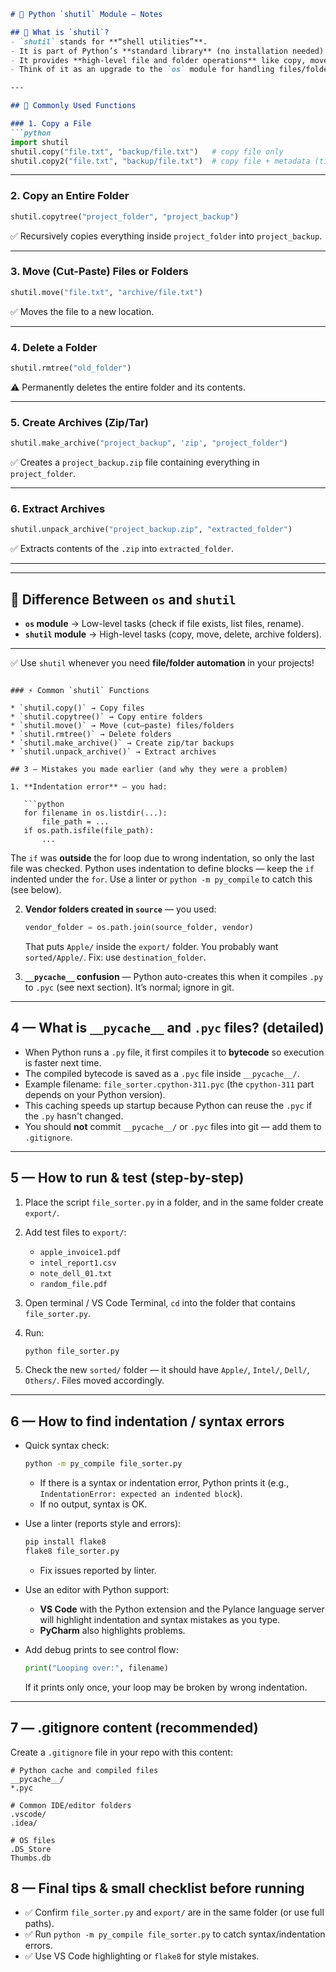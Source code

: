 
````markdown
# 🐍 Python `shutil` Module – Notes

## 📌 What is `shutil`?
- `shutil` stands for **“shell utilities”**.  
- It is part of Python’s **standard library** (no installation needed).  
- It provides **high-level file and folder operations** like copy, move, delete, and archiving.  
- Think of it as an upgrade to the `os` module for handling files/folders.

---

## 📂 Commonly Used Functions

### 1. Copy a File
```python
import shutil
shutil.copy("file.txt", "backup/file.txt")   # copy file only
shutil.copy2("file.txt", "backup/file.txt")  # copy file + metadata (timestamps, permissions)
````

---

### 2. Copy an Entire Folder

```python
shutil.copytree("project_folder", "project_backup")
```

✅ Recursively copies everything inside `project_folder` into `project_backup`.

---

### 3. Move (Cut-Paste) Files or Folders

```python
shutil.move("file.txt", "archive/file.txt")
```

✅ Moves the file to a new location.

---

### 4. Delete a Folder

```python
shutil.rmtree("old_folder")
```

⚠️ Permanently deletes the entire folder and its contents.

---

### 5. Create Archives (Zip/Tar)

```python
shutil.make_archive("project_backup", 'zip', "project_folder")
```

✅ Creates a `project_backup.zip` file containing everything in `project_folder`.

---

### 6. Extract Archives

```python
shutil.unpack_archive("project_backup.zip", "extracted_folder")
```

✅ Extracts contents of the `.zip` into `extracted_folder`.

---

---

## 🔑 Difference Between `os` and `shutil`

* **`os` module** → Low-level tasks (check if file exists, list files, rename).
* **`shutil` module** → High-level tasks (copy, move, delete, archive folders).

---

✅ Use `shutil` whenever you need **file/folder automation** in your projects!

```

### ⚡ Common `shutil` Functions

* `shutil.copy()` → Copy files
* `shutil.copytree()` → Copy entire folders
* `shutil.move()` → Move (cut–paste) files/folders
* `shutil.rmtree()` → Delete folders
* `shutil.make_archive()` → Create zip/tar backups
* `shutil.unpack_archive()` → Extract archives

## 3 — Mistakes you made earlier (and why they were a problem)

1. **Indentation error** — you had:

   ```python
   for filename in os.listdir(...):
       file_path = ...
   if os.path.isfile(file_path):
       ...
   ```

   The `if` was **outside** the for loop due to wrong indentation, so only the last file was checked. Python uses indentation to define blocks — keep the `if` indented under the `for`. Use a linter or `python -m py_compile` to catch this (see below).

2. **Vendor folders created in `source`** — you used:

   ```python
   vendor_folder = os.path.join(source_folder, vendor)
   ```

   That puts `Apple/` inside the `export/` folder. You probably want `sorted/Apple/`. Fix: use `destination_folder`.


3. **`__pycache__` confusion** — Python auto-creates this when it compiles `.py` to `.pyc` (see next section). It’s normal; ignore in git.

---

## 4 — What is `__pycache__` and `.pyc` files? (detailed)

* When Python runs a `.py` file, it first compiles it to **bytecode** so execution is faster next time.
* The compiled bytecode is saved as a `.pyc` file inside `__pycache__/`.
* Example filename: `file_sorter.cpython-311.pyc` (the `cpython-311` part depends on your Python version).
* This caching speeds up startup because Python can reuse the `.pyc` if the `.py` hasn't changed.
* You should **not** commit `__pycache__/` or `.pyc` files into git — add them to `.gitignore`.

---

## 5 — How to run & test (step-by-step)

1. Place the script `file_sorter.py` in a folder, and in the same folder create `export/`.
2. Add test files to `export/`:

   * `apple_invoice1.pdf`
   * `intel_report1.csv`
   * `note_dell_01.txt`
   * `random_file.pdf`
3. Open terminal / VS Code Terminal, `cd` into the folder that contains `file_sorter.py`.
4. Run:

   ```bash
   python file_sorter.py
   ```
5. Check the new `sorted/` folder — it should have `Apple/`, `Intel/`, `Dell/`, `Others/`. Files moved accordingly.

---

## 6 — How to find indentation / syntax errors

* Quick syntax check:

  ```bash
  python -m py_compile file_sorter.py
  ```

  * If there is a syntax or indentation error, Python prints it (e.g., `IndentationError: expected an indented block`).
  * If no output, syntax is OK.

* Use a linter (reports style and errors):

  ```bash
  pip install flake8
  flake8 file_sorter.py
  ```

  * Fix issues reported by linter.

* Use an editor with Python support:

  * **VS Code** with the Python extension and the Pylance language server will highlight indentation and syntax mistakes as you type.
  * **PyCharm** also highlights problems.

* Add debug prints to see control flow:

  ```python
  print("Looping over:", filename)
  ```

  If it prints only once, your loop may be broken by wrong indentation.

---

## 7 — .gitignore content (recommended)

Create a `.gitignore` file in your repo with this content:

```
# Python cache and compiled files
__pycache__/
*.pyc

# Common IDE/editor folders
.vscode/
.idea/

# OS files
.DS_Store
Thumbs.db
```


## 8 — Final tips & small checklist before running

* ✅ Confirm `file_sorter.py` and `export/` are in the same folder (or use full paths).
* ✅ Run `python -m py_compile file_sorter.py` to catch syntax/indentation errors.
* ✅ Use VS Code highlighting or `flake8` for style mistakes.